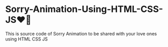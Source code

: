 # Sorry-Animation-Using-HTML-CSS-JS❤️💌
This is source code of Sorry Animation to be shared with your love ones using HTML CSS JS 
